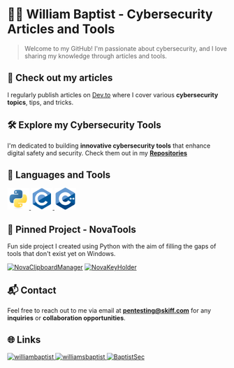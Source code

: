# 👨‍💻 William Baptist - Cybersecurity Articles and Tools
> Welcome to my GitHub! I'm passionate about cybersecurity, and I love sharing my knowledge through articles and tools.

## 📝 Check out my articles
I regularly publish articles on [Dev.to](https://dev.to/williambaptist) where I cover various **cybersecurity topics**, tips, and tricks.

## 🛠️ Explore my Cybersecurity Tools
I'm dedicated to building **innovative cybersecurity tools** that enhance digital safety and security. Check them out in my [**Repositories**](https://github.com/BaptistSec?tab=repositories)

## 🚀 Languages and Tools
<p align="left">
  <a href="https://www.python.org" target="_blank" rel="noreferrer">
    <img src="https://raw.githubusercontent.com/devicons/devicon/master/icons/python/python-original.svg" alt="python" width="50" height="50"/>
  </a>
  <a href="https://www.cprogramming.com/" target="_blank" rel="noreferrer">
    <img src="https://raw.githubusercontent.com/devicons/devicon/master/icons/c/c-original.svg" alt="c" width="50" height="50"/>
  </a>
  <a href="https://www.w3schools.com/cpp/" target="_blank" rel="noreferrer">
    <img src="https://raw.githubusercontent.com/devicons/devicon/master/icons/cplusplus/cplusplus-original.svg" alt="cplusplus" width="50" height="50"/>
  </a>
</p>

## 🔧 Pinned Project - NovaTools
Fun side project I created using Python with the aim of filling the gaps of tools that don't exist yet on Windows.

[![NovaClipboardManager](https://path-to-your-image.png)](https://github.com/your-username/secureguard)
[![NovaKeyHolder](https://path-to-your-image.png)](https://github.com/your-username/secureguard)

## 📬 Contact
Feel free to reach out to me via email at **pentesting@skiff.com** for any **inquiries** or **collaboration opportunities**.

## 🌐 Links
<p align="left">
  <a href="https://dev.to/williambaptist" target="_blank">
    <img src="https://dev-to-uploads.s3.amazonaws.com/uploads/logos/resized_logo_UQww2soKuUsjaOGNB38o.png" alt="williambaptist" height="40" width="40" />
  </a>
  <a href="https://linkedin.com/in/williamsbaptist" target="_blank">
    <img src="https://raw.githubusercontent.com/rahuldkjain/github-profile-readme-generator/master/src/images/icons/Social/linked-in-alt.svg" alt="williamsbaptist" height="40" width="40" />
  </a>
  <a href="https://twitter.com/BaptistSec" target="_blank">
    <img src="https://i.ibb.co/f0xkG83/twitter-x-logo-1024x512-116986111.jpg" alt="BaptistSec" height="40" width="40" />
  </a>
</p>
